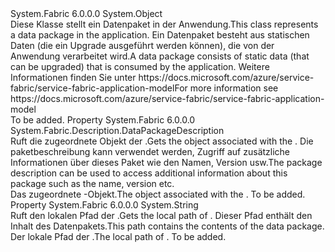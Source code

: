 <Type Name="DataPackage" FullName="System.Fabric.DataPackage">
  <TypeSignature Language="C#" Value="public sealed class DataPackage" />
  <TypeSignature Language="ILAsm" Value=".class public auto ansi sealed beforefieldinit DataPackage extends System.Object" />
  <TypeSignature Language="DocId" Value="T:System.Fabric.DataPackage" />
  <TypeSignature Language="VB.NET" Value="Public NotInheritable Class DataPackage" />
  <TypeSignature Language="F#" Value="type DataPackage = class" />
  <AssemblyInfo>
    <AssemblyName>System.Fabric</AssemblyName>
    <AssemblyVersion>6.0.0.0</AssemblyVersion>
  </AssemblyInfo>
  <Base>
    <BaseTypeName>System.Object</BaseTypeName>
  </Base>
  <Interfaces />
  <Docs>
    <summary>
      <para><span data-ttu-id="e5089-101">Diese Klasse stellt ein Datenpaket in der Anwendung.</span><span class="sxs-lookup"><span data-stu-id="e5089-101">This class represents a data package in the application.</span></span> <span data-ttu-id="e5089-102">Ein Datenpaket besteht aus statischen Daten (die ein Upgrade ausgeführt werden können), die von der Anwendung verarbeitet wird.</span><span class="sxs-lookup"><span data-stu-id="e5089-102">A data package consists of static data (that can be upgraded) that is consumed by the application.</span></span> <span data-ttu-id="e5089-103">Weitere Informationen finden Sie unter https://docs.microsoft.com/azure/service-fabric/service-fabric-application-model</span><span class="sxs-lookup"><span data-stu-id="e5089-103">For more information see https://docs.microsoft.com/azure/service-fabric/service-fabric-application-model</span></span></para>
    </summary>
    <remarks>To be added.</remarks>
  </Docs>
  <Members>
    <Member MemberName="Description">
      <MemberSignature Language="C#" Value="public System.Fabric.Description.DataPackageDescription Description { get; }" />
      <MemberSignature Language="ILAsm" Value=".property instance class System.Fabric.Description.DataPackageDescription Description" />
      <MemberSignature Language="DocId" Value="P:System.Fabric.DataPackage.Description" />
      <MemberSignature Language="VB.NET" Value="Public ReadOnly Property Description As DataPackageDescription" />
      <MemberSignature Language="F#" Value="member this.Description : System.Fabric.Description.DataPackageDescription" Usage="System.Fabric.DataPackage.Description" />
      <MemberType>Property</MemberType>
      <AssemblyInfo>
        <AssemblyName>System.Fabric</AssemblyName>
        <AssemblyVersion>6.0.0.0</AssemblyVersion>
      </AssemblyInfo>
      <ReturnValue>
        <ReturnType>System.Fabric.Description.DataPackageDescription</ReturnType>
      </ReturnValue>
      <Docs>
        <summary>
          <para><span data-ttu-id="e5089-104">Ruft die <see cref="T:System.Fabric.Description.PackageDescription" /> zugeordnete Objekt der <see cref="T:System.Fabric.DataPackage" />.</span><span class="sxs-lookup"><span data-stu-id="e5089-104">Gets the <see cref="T:System.Fabric.Description.PackageDescription" /> object associated with the <see cref="T:System.Fabric.DataPackage" />.</span></span> <span data-ttu-id="e5089-105">Die paketbeschreibung kann verwendet werden, Zugriff auf zusätzliche Informationen über dieses Paket wie den Namen, Version usw.</span><span class="sxs-lookup"><span data-stu-id="e5089-105">The package description can be used to access additional information about this package such as the name, version etc.</span></span> </para>
        </summary>
        <value>
          <para><span data-ttu-id="e5089-106">Das <see cref="T:System.Fabric.Description.PackageDescription" /> zugeordnete <see cref="T:System.Fabric.DataPackage" />-Objekt.</span><span class="sxs-lookup"><span data-stu-id="e5089-106">The <see cref="T:System.Fabric.Description.PackageDescription" /> object associated with the <see cref="T:System.Fabric.DataPackage" />.</span></span></para>
        </value>
        <remarks>To be added.</remarks>
      </Docs>
    </Member>
    <Member MemberName="Path">
      <MemberSignature Language="C#" Value="public string Path { get; }" />
      <MemberSignature Language="ILAsm" Value=".property instance string Path" />
      <MemberSignature Language="DocId" Value="P:System.Fabric.DataPackage.Path" />
      <MemberSignature Language="VB.NET" Value="Public ReadOnly Property Path As String" />
      <MemberSignature Language="F#" Value="member this.Path : string" Usage="System.Fabric.DataPackage.Path" />
      <MemberType>Property</MemberType>
      <AssemblyInfo>
        <AssemblyName>System.Fabric</AssemblyName>
        <AssemblyVersion>6.0.0.0</AssemblyVersion>
      </AssemblyInfo>
      <ReturnValue>
        <ReturnType>System.String</ReturnType>
      </ReturnValue>
      <Docs>
        <summary>
          <para><span data-ttu-id="e5089-107">Ruft den lokalen Pfad der <see cref="T:System.Fabric.DataPackage" />.</span><span class="sxs-lookup"><span data-stu-id="e5089-107">Gets the local path of <see cref="T:System.Fabric.DataPackage" />.</span></span> <span data-ttu-id="e5089-108">Dieser Pfad enthält den Inhalt des Datenpakets.</span><span class="sxs-lookup"><span data-stu-id="e5089-108">This path contains the contents of the data package.</span></span></para>
        </summary>
        <value>
          <para><span data-ttu-id="e5089-109">Der lokale Pfad der <see cref="T:System.Fabric.DataPackage" />.</span><span class="sxs-lookup"><span data-stu-id="e5089-109">The local path of <see cref="T:System.Fabric.DataPackage" />.</span></span></para>
        </value>
        <remarks>To be added.</remarks>
      </Docs>
    </Member>
  </Members>
</Type>